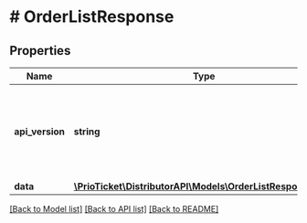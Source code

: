 # # OrderListResponse

## Properties

Name | Type | Description | Notes
------------ | ------------- | ------------- | -------------
**api_version** | **string** | Represents the version of the service API that&#39;s served in the response. | [readonly]
**data** | [**\PrioTicket\DistributorAPI\Models\OrderListResponseData**](OrderListResponseData.md) |  |

[[Back to Model list]](../../README.md#models) [[Back to API list]](../../README.md#endpoints) [[Back to README]](../../README.md)
